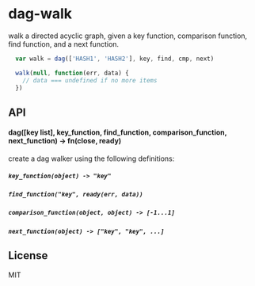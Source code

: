 # dag-walk

walk a directed acyclic graph, given a key function, comparison function, find function,
and a next function.

```javascript
  var walk = dag(['HASH1', 'HASH2'], key, find, cmp, next)

  walk(null, function(err, data) {
    // data === undefined if no more items
  })
```

## API

#### dag([key list], key_function, find_function, comparison_function, next_function) -> fn(close, ready)

create a dag walker using the following definitions:

##### `key_function(object) -> "key"`

##### `find_function("key", ready(err, data))`

##### `comparison_function(object, object) -> [-1...1]`

##### `next_function(object) -> ["key", "key", ...]`

## License

MIT
